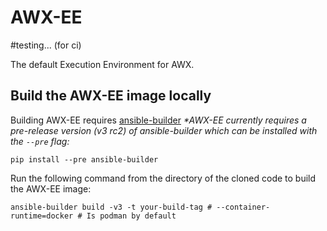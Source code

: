 # AWX-EE

#testing... (for ci)

The default Execution Environment for AWX.

## Build the AWX-EE image locally

Building AWX-EE requires [ansible-builder](https://ansible-builder.readthedocs.io/en/stable/installation/)
_*AWX-EE currently requires a pre-release version (v3 rc2) of ansible-builder which can be installed with the `--pre` flag:_
```
pip install --pre ansible-builder
```

Run the following command from the directory of the cloned code to build the AWX-EE image:

```
ansible-builder build -v3 -t your-build-tag # --container-runtime=docker # Is podman by default
```
